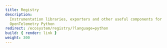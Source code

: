 ```yaml
---
title: Registry
description:
  Instrumentation libraries, exporters and other useful components for
  OpenTelemetry Python
redirect: /ecosystem/registry/?language=python
build: { render: link }
weight: 300
---
```

